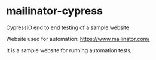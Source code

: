 # mailinator-cypress
CypressIO end to end testing of a sample website

Website used for automation: https://www.mailinator.com/

It is a sample website for running automation tests, 
